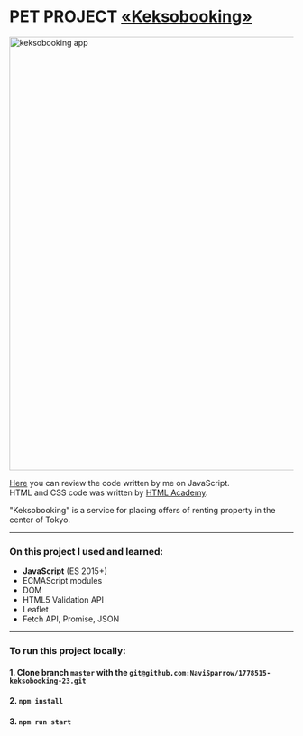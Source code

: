 # PET PROJECT [«Keksobooking»](https://1778515-keksobooking-23.vercel.app/)

<img width="769" alt="keksobooking app" src="https://github.com/NaviSparrow/1778515-keksobooking-23/tree/master/img/keksobooking_img.png">

[Here](https://github.com/NaviSparrow/1778515-keksobooking-23/tree/master/js) you can review the code written by me on JavaScript.<br>
HTML and CSS code was written by [HTML Academy](https://htmlacademy.ru).

"Keksobooking" is a service for placing offers of renting property in the center of Tokyo.

---
### On this project I used and learned:
* **JavaScript** (ES 2015+)
* ECMAScript modules
* DOM
* HTML5 Validation API
* Leaflet
* Fetch API, Promise, JSON
---

### To run this project locally:

#### 1. Clone branch `master` with the `git@github.com:NaviSparrow/1778515-keksobooking-23.git`

#### 2. `npm install`

#### 3. `npm run start`

